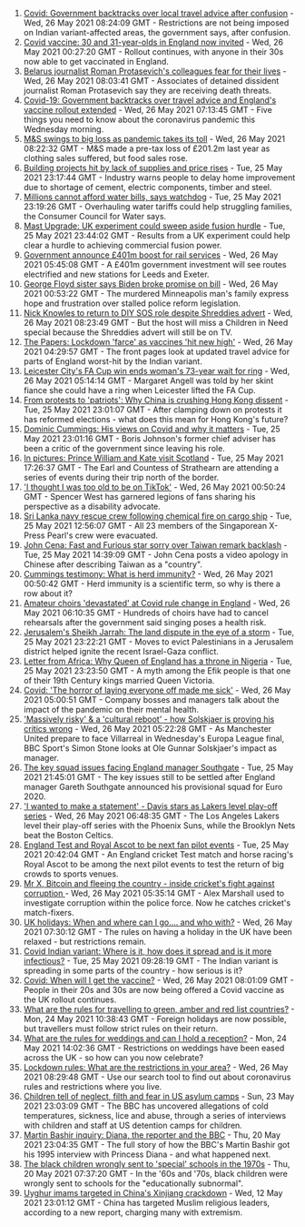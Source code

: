 1. [Covid: Government backtracks over local travel advice after confusion](https://www.bbc.co.uk/news/uk-57246973) - Wed, 26 May 2021 08:24:09 GMT - Restrictions are not being imposed on Indian variant-affected areas, the government says, after confusion.
2. [Covid vaccine: 30 and 31-year-olds in England now invited](https://www.bbc.co.uk/news/health-57245793) - Wed, 26 May 2021 00:27:20 GMT - Rollout continues, with anyone in their 30s now able to get vaccinated in England.
3. [Belarus journalist Roman Protasevich's colleagues fear for their lives](https://www.bbc.co.uk/news/world-europe-57251463) - Wed, 26 May 2021 08:03:41 GMT - Associates of detained dissident journalist Roman Protasevich say they are receiving death threats.
4. [Covid-19: Government backtracks over travel advice and England's vaccine rollout extended](https://www.bbc.co.uk/news/uk-57247908) - Wed, 26 May 2021 07:13:45 GMT - Five things you need to know about the coronavirus pandemic this Wednesday morning.
5. [M&S swings to big loss as pandemic takes its toll](https://www.bbc.co.uk/news/business-57251682) - Wed, 26 May 2021 08:22:32 GMT - M&S made a pre-tax loss of £201.2m last year as clothing sales suffered, but food sales rose.
6. [Building projects hit by lack of supplies and price rises](https://www.bbc.co.uk/news/business-57247757) - Tue, 25 May 2021 23:17:44 GMT - Industry warns people to delay home improvement due to shortage of cement, electric components, timber and steel.
7. [Millions cannot afford water bills, says watchdog](https://www.bbc.co.uk/news/business-57247187) - Tue, 25 May 2021 23:19:26 GMT - Overhauling water tariffs could help struggling families, the Consumer Council for Water says.
8. [Mast Upgrade: UK experiment could sweep aside fusion hurdle](https://www.bbc.co.uk/news/science-environment-57232644) - Tue, 25 May 2021 23:44:02 GMT - Results from a UK experiment could help clear a hurdle to achieving commercial fusion power.
9. [Government announce £401m boost for rail services](https://www.bbc.co.uk/news/uk-england-57246461) - Wed, 26 May 2021 05:45:08 GMT - A £401m government investment will see routes electrified and new stations for Leeds and Exeter.
10. [George Floyd sister says Biden broke promise on bill](https://www.bbc.co.uk/news/world-us-canada-57245837) - Wed, 26 May 2021 00:53:22 GMT - The murdered Minneapolis man's family express hope and frustration over stalled police reform legislation.
11. [Nick Knowles to return to DIY SOS role despite Shreddies advert](https://www.bbc.co.uk/news/entertainment-arts-57252829) - Wed, 26 May 2021 08:23:49 GMT - But the host will miss a Children in Need special because the Shreddies advert will still be on TV.
12. [The Papers: Lockdown 'farce' as vaccines 'hit new high'](https://www.bbc.co.uk/news/blogs-the-papers-57249894) - Wed, 26 May 2021 04:29:57 GMT - The front pages look at updated travel advice for parts of England worst-hit by the Indian variant.
13. [Leicester City's FA Cup win ends woman's 73-year wait for ring](https://www.bbc.co.uk/news/uk-england-leicestershire-57241077) - Wed, 26 May 2021 05:14:14 GMT - Margaret Angell was told by her skint fiance she could have a ring when Leicester lifted the FA Cup.
14. [From protests to 'patriots': Why China is crushing Hong Kong dissent](https://www.bbc.co.uk/news/world-asia-57225142) - Tue, 25 May 2021 23:01:07 GMT - After clamping down on protests it has reformed elections - what does this mean for Hong Kong's future?
15. [Dominic Cummings: His views on Covid and why it matters](https://www.bbc.co.uk/news/uk-politics-57240020) - Tue, 25 May 2021 23:01:16 GMT - Boris Johnson's former chief adviser has been a critic of the government since leaving his role.
16. [In pictures: Prince William and Kate visit Scotland](https://www.bbc.co.uk/news/uk-scotland-57241340) - Tue, 25 May 2021 17:26:37 GMT - The Earl and Countess of Strathearn are attending a series of events during their trip north of the border.
17. ['I thought I was too old to be on TikTok'](https://www.bbc.co.uk/news/world-us-canada-57244862) - Wed, 26 May 2021 00:50:24 GMT - Spencer West has garnered legions of fans sharing his perspective as a disability advocate.
18. [Sri Lanka navy rescue crew following chemical fire on cargo ship](https://www.bbc.co.uk/news/world-asia-57244173) - Tue, 25 May 2021 12:56:07 GMT - All 23 members of the Singaporean X-Press Pearl's crew were evacuated.
19. [John Cena: Fast and Furious star sorry over Taiwan remark backlash](https://www.bbc.co.uk/news/world-asia-57241053) - Tue, 25 May 2021 14:39:09 GMT - John Cena posts a video apology in Chinese after describing Taiwan as a "country".
20. [Cummings testimony: What is herd immunity?](https://www.bbc.co.uk/news/57229390) - Wed, 26 May 2021 00:50:42 GMT - Herd immunity is a scientific term, so why is there a row about it?
21. [Amateur choirs 'devastated' at Covid rule change in England](https://www.bbc.co.uk/news/entertainment-arts-57240510) - Wed, 26 May 2021 06:10:35 GMT - Hundreds of choirs have had to cancel rehearsals after the government said singing poses a health risk.
22. [Jerusalem's Sheikh Jarrah: The land dispute in the eye of a storm](https://www.bbc.co.uk/news/world-middle-east-57243631) - Tue, 25 May 2021 23:22:21 GMT - Moves to evict Palestinians in a Jerusalem district helped ignite the recent Israel-Gaza conflict.
23. [Letter from Africa: Why Queen of England has a throne in Nigeria](https://www.bbc.co.uk/news/world-africa-57156148) - Tue, 25 May 2021 23:23:50 GMT - A myth among the Efik people is that one of their 19th Century kings married Queen Victoria.
24. [Covid: 'The horror of laying everyone off made me sick'](https://www.bbc.co.uk/news/uk-scotland-scotland-business-57160947) - Wed, 26 May 2021 05:00:51 GMT - Company bosses and managers talk about the impact of the pandemic on their mental health.
25. ['Massively risky' & a 'cultural reboot' - how Solskjaer is proving his critics wrong](https://www.bbc.co.uk/sport/football/57237782) - Wed, 26 May 2021 05:22:28 GMT - As Manchester United prepare to face Villarreal in Wednesday's Europa League final, BBC Sport's Simon Stone looks at Ole Gunnar Solskjaer's impact as manager.
26. [The key squad issues facing England manager Southgate](https://www.bbc.co.uk/sport/football/57244587) - Tue, 25 May 2021 21:45:01 GMT - The key issues still to be settled after England manager Gareth Southgate announced his provisional squad for Euro 2020.
27. ['I wanted to make a statement' - Davis stars as Lakers level play-off series](https://www.bbc.co.uk/sport/basketball/57251692) - Wed, 26 May 2021 06:48:35 GMT - The Los Angeles Lakers level their play-off series with the Phoenix Suns, while the Brooklyn Nets beat the Boston Celtics.
28. [England Test and Royal Ascot to be next fan pilot events](https://www.bbc.co.uk/sport/57248574) - Tue, 25 May 2021 20:42:04 GMT - An England cricket Test match and horse racing's Royal Ascot to be among the next pilot events to test the return of big crowds to sports venues.
29. [Mr X, Bitcoin and fleeing the country - inside cricket's fight against corruption ](https://www.bbc.co.uk/sport/cricket/57228211) - Wed, 26 May 2021 05:35:14 GMT - Alex Marshall used to investigate corruption within the police force. Now he catches cricket's match-fixers.
30. [UK holidays: When and where can I go.... and who with?](https://www.bbc.co.uk/news/explainers-52646738) - Wed, 26 May 2021 07:30:12 GMT - The rules on having a holiday in the UK have been relaxed - but restrictions remain.
31. [Covid Indian variant: Where is it, how does it spread and is it more infectious?](https://www.bbc.co.uk/news/health-57157496) - Tue, 25 May 2021 09:28:19 GMT - The Indian variant is spreading in some parts of the country - how serious is it?
32. [Covid: When will I get the vaccine?](https://www.bbc.co.uk/news/health-55045639) - Wed, 26 May 2021 08:01:09 GMT - People in their 20s and 30s are now being offered a Covid vaccine as the UK rollout continues.
33. [What are the rules for travelling to green, amber and red list countries?](https://www.bbc.co.uk/news/explainers-52544307) - Mon, 24 May 2021 10:38:43 GMT - Foreign holidays are now possible, but travellers must follow strict rules on their return.
34. [What are the rules for weddings and can I hold a reception?](https://www.bbc.co.uk/news/explainers-52811509) - Mon, 24 May 2021 14:02:36 GMT - Restrictions on weddings have been eased across the UK - so how can you now celebrate?
35. [Lockdown rules: What are the restrictions in your area?](https://www.bbc.co.uk/news/uk-54373904) - Wed, 26 May 2021 08:29:48 GMT - Use our search tool to find out about coronavirus rules and restrictions where you live.
36. [Children tell of neglect, filth and fear in US asylum camps](https://www.bbc.co.uk/news/world-us-canada-57149721) - Sun, 23 May 2021 23:03:09 GMT - The BBC has uncovered allegations of cold temperatures, sickness, lice and abuse, through a series of interviews with children and staff at US detention camps for children.
37. [Martin Bashir inquiry: Diana, the reporter and the BBC](https://www.bbc.co.uk/news/uk-56680229) - Thu, 20 May 2021 23:04:35 GMT - The full story of how the BBC's Martin Bashir got his 1995 interview with Princess Diana - and what happened next.
38. [The black children wrongly sent to 'special' schools in the 1970s](https://www.bbc.co.uk/news/uk-57099654) - Thu, 20 May 2021 07:37:20 GMT - In the '60s and '70s, black children were wrongly sent to schools for the "educationally subnormal".
39. [Uyghur imams targeted in China's Xinjiang crackdown](https://www.bbc.co.uk/news/world-asia-china-56986057) - Wed, 12 May 2021 23:01:12 GMT - China has targeted Muslim religious leaders, according to a new report, charging many with extremism.
